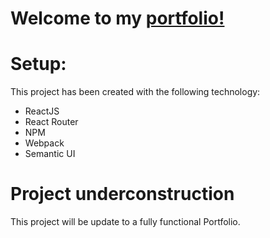 # Welcome to my [portfolio!](https://jcruz.netlify.app/)

# Setup:

This project has been created with the following technology:
- ReactJS
- React Router
- NPM
- Webpack
- Semantic UI

# Project underconstruction

This project will be update to a fully functional Portfolio.

